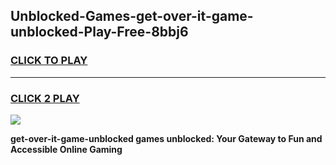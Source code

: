 
## Unblocked-Games-get-over-it-game-unblocked-Play-Free-8bbj6
<h3>
<a href="https://premium76.site?title=get-over-it-game-unblocked&ref=09A">CLICK TO PLAY</a></h3>
<hr>

<h3>
<a href="https://premium76.site?title=get-over-it-game-unblocked&ref=09A">CLICK 2 PLAY</a>
  
</h3>

<a href="https://premium76.site?title=get-over-it-game-unblocked&ref=09A"><img src="https://clearcache.store/games.png"></a>


**get-over-it-game-unblocked games unblocked: Your Gateway to Fun and Accessible Online Gaming**
